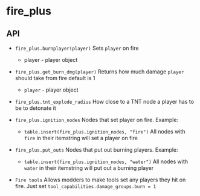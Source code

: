 # fire_plus

## API

* `fire_plus.burnplayer(player)`
	Sets `player` on fire
	* player - player object

* `fire_plus.get_burn_dmg(player)`
	Returns how much damage `player` should take from fire
	default is 1
	* `player` - player object

* `fire_plus.tnt_explode_radius`
	How close to a TNT node a player has to be to detonate it

* `fire_plus.ignition_nodes`
	Nodes that set player on fire. Example:
	* `table.insert(fire_plus.ignition_nodes, "fire")`
		All nodes with `fire` in their itemstring will set a player on fire

* `fire_plus.put_outs`
	Nodes that put out burning players. Example:
	* `table.insert(fire_plus.ignition_nodes, "water")`
		All nodes with `water` in their itemstring will put out a burning player

* `Fire tools`
	Allows modders to make tools set any players they hit on fire.
	Just set `tool_capabilities.damage_groups.burn = 1`